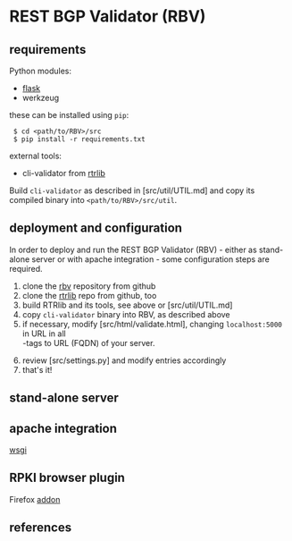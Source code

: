 # REST BGP Validator (RBV)

## requirements

Python modules:
 - [flask]
 - werkzeug

these can be installed using `pip`:
```
 $ cd <path/to/RBV>/src
 $ pip install -r requirements.txt
```
external tools:
 - cli-validator from [rtrlib]

Build `cli-validator` as described in [src/util/UTIL.md] and copy its
compiled binary into `<path/to/RBV>/src/util`.

## deployment and configuration

In order to deploy and run the REST BGP Validator (RBV) - either as stand-alone
server or with apache integration - some configuration steps are required.

1. clone the [rbv] repository from github
2. clone the [rtrlib] repo from github, too
3. build RTRlib and its tools, see above or [src/util/UTIL.md]
4. copy `cli-validator` binary into RBV, as described above
5. if necessary, modify [src/html/validate.html], changing `localhost:5000`
   in URL in all <form>-tags to URL (FQDN) of your server.
6. review [src/settings.py] and modify entries accordingly
7. that's it!

## stand-alone server

## apache integration

[wsgi]

## RPKI browser plugin

Firefox [addon]

## references

[flask]: http://flask.pocoo.org
[wsgi]: http://flask.pocoo.org/docs/0.10/deploying/mod_wsgi/

[rbv]: https://github.com/rtrlib/REST.git
[rtrlib]: https://github.com/rtrlib/rtrlib.git
[addon]: https://github.com/rtrlib/firefox-addon.git
